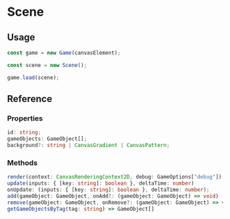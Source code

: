 # Scene

## Usage

```typescript
const game = new Game(canvasElement);

const scene = new Scene();

game.load(scene);
```

## Reference

### Properties

```typescript
id: string;
gameObjects: GameObject[];
background?: string | CanvasGradient | CanvasPattern;
```

### Methods

```typescript
render(context: CanvasRenderingContext2D, debug: GameOptions["debug"])
update(inputs: { [key: string]: boolean }, deltaTime: number)
onUpdate: (inputs: { [key: string]: boolean }, deltaTime: number);
add(gameObject: GameObject, onAdd?: (gameObject: GameObject) => void)
remove(gameObject: GameObject, onRemove?: (gameObject: GameObject) => void)
getGameObjectsByTag(tag: string) => GameObject[]
```
